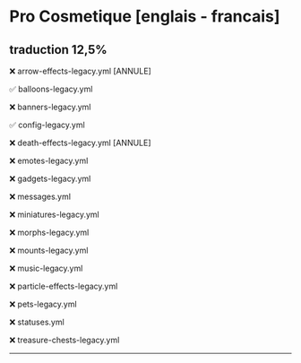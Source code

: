 # Pro Cosmetique [englais - francais] 

## traduction 12,5%

❌ arrow-effects-legacy.yml  [ANNULE]

✅ balloons-legacy.yml

❌ banners-legacy.yml

✅ config-legacy.yml

❌ death-effects-legacy.yml  [ANNULE] 

❌ emotes-legacy.yml

❌ gadgets-legacy.yml

❌ messages.yml

❌ miniatures-legacy.yml

❌ morphs-legacy.yml

❌ mounts-legacy.yml

❌ music-legacy.yml

❌ particle-effects-legacy.yml

❌ pets-legacy.yml

❌ statuses.yml

❌ treasure-chests-legacy.yml
___
